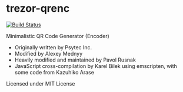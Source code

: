 trezor-qrenc
============

[![Build Status](https://travis-ci.org/trezor/trezor-qrenc.svg?branch=master)](https://travis-ci.org/trezor/trezor-qrenc)

Minimalistic QR Code Generator (Encoder)

- Originally written by Psytec Inc.
- Modified by Alexey Mednyy
- Heavily modified and maintained by Pavol Rusnak
- JavaScript cross-compilation by Karel Bilek using emscripten, with some code from Kazuhiko Arase

Licensed under MIT License
